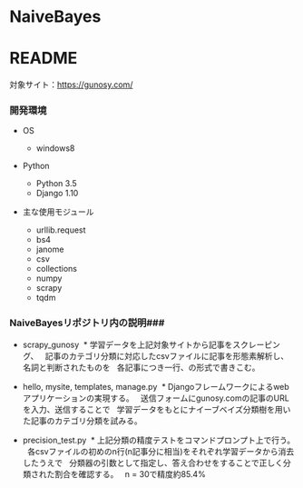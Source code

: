 # NaiveBayes
# README #

対象サイト：https://gunosy.com/

### 開発環境 ###

+ OS
  * windows8


+ Python
  * Python 3.5
  * Django 1.10


+ 主な使用モジュール
  * urllib.request
  * bs4
  * janome
  * csv
  * collections
  * numpy
  * scrapy
  * tqdm



### NaiveBayesリポジトリ内の説明###

+ scrapy_gunosy
  * 学習データを上記対象サイトから記事をスクレーピング、
    記事のカテゴリ分類に対応したcsvファイルに記事を形態素解析し、名詞と判断されたものを
    各記事につき一行、の形式で書きこむ。


+ hello, mysite, templates, manage.py
  * Djangoフレームワークによるwebアプリケーションの実現する。
    送信フォームにgunosy.comの記事のURLを入力、送信することで
    学習データをもとにナイーブベイズ分類樹を用いた記事のカテゴリ分類を試みる。
  
+ precision_test.py
  * 上記分類の精度テストをコマンドプロンプト上で行う。
    各csvファイルの初めのn行(n記事分に相当)をそれぞれ学習データから消去したうえで
    分類器の引数として指定し、答え合わせをすることで正しく分類された割合を確認する。
    n = 30で精度約85.4%
  


